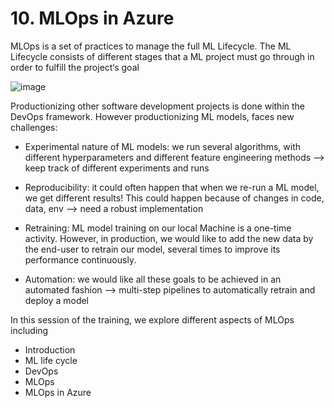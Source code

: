 # 10. MLOps in Azure

MLOps is a set of practices to manage the full ML Lifecycle. The ML Lifecycle consists of different stages that a ML project must go through in order to fulfill the project‘s goal

![image](https://user-images.githubusercontent.com/54147355/187204015-1c740955-54d3-4536-9f06-081fc6506cf7.png)

Productionizing other software development projects is done within the DevOps framework. However productionizing ML models, faces new challenges:

- Experimental nature of ML models: we run several algorithms, with different hyperparameters and different feature engineering methods --> keep track of different experiments and runs

- Reproducibility: it could often happen that when we re-run a ML model, we get different results! This could happen because of changes in code, data, env --> need a robust implementation

- Retraining: ML model training on our local Machine is a one-time activity. However, in production, we would like to add the new data by the end-user to retrain our model, several times to improve its performance continuously.  

- Automation: we would like all these goals to be achieved in an automated fashion --> multi-step pipelines to automatically retrain and deploy a model

In this session of the training, we explore different aspects of MLOps including

- Introduction
- ML life cycle
- DevOps
- MLOps
- MLOps in Azure

